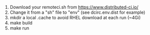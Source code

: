 1. Download your remoteci.sh from https://www.distributed-ci.io/
2. Change it from a "sh" file to "env" (see dcirc.env.dist for example)
3. mkdir a local .cache to avoid RHEL download at each run (~4Gi)
4. make build
5. make run
